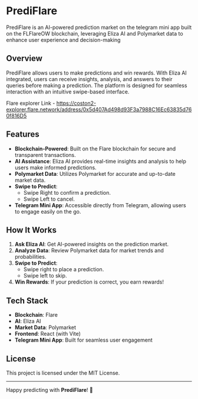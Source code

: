 # PrediFlare

PrediFlare is an AI-powered prediction market on the telegram mini app built on the FLFlareOW blockchain, leveraging Eliza AI and Polymarket data to enhance user experience and decision-making

## Overview

PrediFlare allows users to make predictions and win rewards. With Eliza AI integrated, users can receive insights, analysis, and answers to their queries before making a prediction. The platform is designed for seamless interaction with an intuitive swipe-based interface.

Flare explorer Link - https://coston2-explorer.flare.network/address/0x5d407Ad498d93F3a7988C16Ec63835d760f816D5

## Features

- **Blockchain-Powered**: Built on the Flare blockchain for secure and transparent transactions.
- **AI Assistance**: Eliza AI provides real-time insights and analysis to help users make informed predictions.
- **Polymarket Data**: Utilizes Polymarket for accurate and up-to-date market data.
- **Swipe to Predict**:
  - Swipe Right to confirm a prediction.
  - Swipe Left to cancel.
- **Telegram Mini App**: Accessible directly from Telegram, allowing users to engage easily on the go.

## How It Works

1. **Ask Eliza AI**: Get AI-powered insights on the prediction market.
2. **Analyze Data**: Review Polymarket data for market trends and probabilities.
3. **Swipe to Predict**:
   - Swipe right to place a prediction.
   - Swipe left to skip.
4. **Win Rewards**: If your prediction is correct, you earn rewards!

## Tech Stack

- **Blockchain**: Flare
- **AI**: Eliza AI
- **Market Data**: Polymarket
- **Frontend**: React (with Vite)
- **Telegram Mini App**: Built for seamless user engagement

## License

This project is licensed under the MIT License.

---

Happy predicting with **PrediFlare**! 🚀